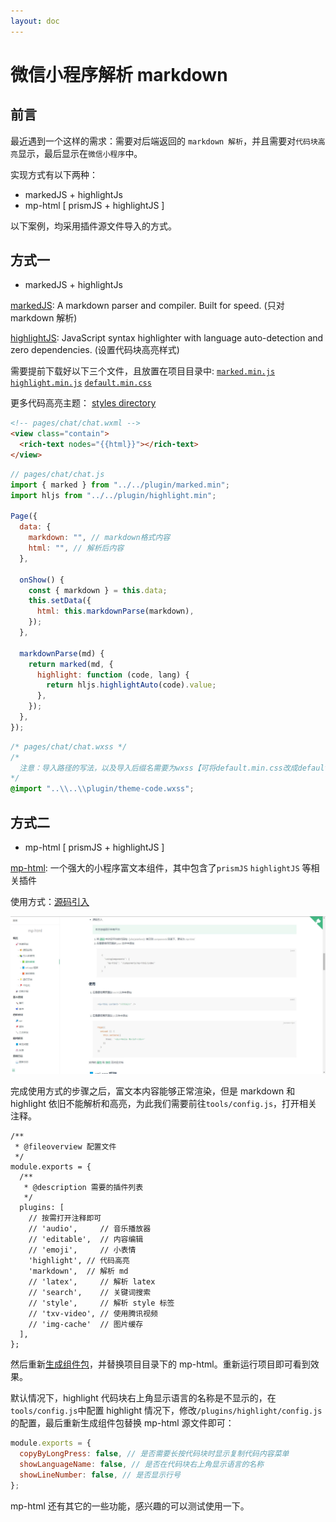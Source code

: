 ```yaml
---
layout: doc
---
```


# 微信小程序解析 markdown

## 前言

最近遇到一个这样的需求：需要对后端返回的 `markdown 解析`，并且需要对`代码块高亮`显示，最后显示在`微信小程序`中。

实现方式有以下两种：

- markedJS + highlightJs
- mp-html [ prismJS + highlightJS ]

以下案例，均采用插件源文件导入的方式。

## 方式一

- markedJS + highlightJs

[markedJS](https://github.com/markedjs/marked): A markdown parser and compiler. Built for speed. (只对 markdown 解析)

[highlightJS](https://github.com/highlightjs/highlight.js): JavaScript syntax highlighter with language auto-detection and zero dependencies. (设置代码块高亮样式)

需要提前下载好以下三个文件，且放置在项目目录中: [`marked.min.js`](https://github.com/markedjs/marked/blob/master/marked.min.js) [`highlight.min.js`](//cdnjs.cloudflare.com/ajax/libs/highlight.js/11.7.0/highlight.min.js) [`default.min.css`](//cdnjs.cloudflare.com/ajax/libs/highlight.js/11.7.0/styles/default.min.css)

更多代码高亮主题： [styles directory](https://github.com/highlightjs/highlight.js/tree/main/src/styles)

```html
<!-- pages/chat/chat.wxml -->
<view class="contain">
  <rich-text nodes="{{html}}"></rich-text>
</view>
```

```javascript
// pages/chat/chat.js
import { marked } from "../../plugin/marked.min";
import hljs from "../../plugin/highlight.min";

Page({
  data: {
    markdown: "", // markdown格式内容
    html: "", // 解析后内容
  },

  onShow() {
    const { markdown } = this.data;
    this.setData({
      html: this.markdownParse(markdown),
    });
  },

  markdownParse(md) {
    return marked(md, {
      highlight: function (code, lang) {
        return hljs.highlightAuto(code).value;
      },
    });
  },
});
```

```css
/* pages/chat/chat.wxss */
/* 
  注意：导入路径的写法，以及导入后缀名需要为wxss【可将default.min.css改成default.min.wxss】
*/
@import "..\\..\\plugin/theme-code.wxss";
```

## 方式二

- mp-html [ prismJS + highlightJS ]

[mp-html](https://jin-yufeng.gitee.io/mp-html/#/): 一个强大的小程序富文本组件，其中包含了`prismJS` `highlightJS` 等相关插件

使用方式：[源码引入](https://jin-yufeng.gitee.io/mp-html/#/overview/quickstart?id=miniprogram)

![插入图片](/images/blog/program-markdown_2023-04-18_23-47-34.jpg)

完成使用方式的步骤之后，富文本内容能够正常渲染，但是 markdown 和 highlight 依旧不能解析和高亮，为此我们需要前往`tools/config.js`，打开相关注释。

```js{13,14}
/**
 * @fileoverview 配置文件
 */
module.exports = {
  /**
   * @description 需要的插件列表
   */
  plugins: [
    // 按需打开注释即可
    // 'audio',     // 音乐播放器
    // 'editable',  // 内容编辑
    // 'emoji',     // 小表情
    'highlight', // 代码高亮
    'markdown',  // 解析 md
    // 'latex',     // 解析 latex
    // 'search',    // 关键词搜索
    // 'style',     // 解析 style 标签
    // 'txv-video', // 使用腾讯视频
    // 'img-cache'  // 图片缓存
  ],
};
```

然后重新[生成组件包](https://jin-yufeng.gitee.io/mp-html/#/advanced/develop?id=pack)，并替换项目目录下的 mp-html。重新运行项目即可看到效果。

默认情况下，highlight 代码块右上角显示语言的名称是不显示的，在`tools/config.js`中配置 highlight 情况下，修改`/plugins/highlight/config.js`的配置，最后重新生成组件包替换 mp-html 源文件即可：

```javascript
module.exports = {
  copyByLongPress: false, // 是否需要长按代码块时显示复制代码内容菜单
  showLanguageName: false, // 是否在代码块右上角显示语言的名称
  showLineNumber: false, // 是否显示行号
};
```

mp-html 还有其它的一些功能，感兴趣的可以测试使用一下。
